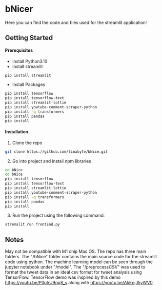 # bNicer
Here you can find the code and files used for the streamlit application!

## Getting Started

#### Prerequisites
* Install Python3.10
* Install streamlit
```sh
pip install streamlit
```
* Install Packages
```sh
pip install tensorflow
pip install tensorflow-text
pip install streamlit-lottie
pip install youtube-comment-scraper-python
pip install -q transformers
pip install pandas
pip install 
```

#### Installation
1. Clone the repo
```sh
git clone https://github.com/tinabyte/bNice.git
```
2. Go into project and install npm libraries
```sh
cd bNice
cd bNice
pip install tensorflow
pip install tensorflow-text
pip install streamlit-lottie
pip install youtube-comment-scraper-python
pip install -q transformers
pip install pandas
pip install 
```
3. Run the project using the following command:
```sh
stremalit run frontEnd.py
```

## Notes
May not be compatible with M1 chip Mac OS. The repo has three main folders. The "/bNice" folder contains the main source code for the streamlit code using python. The machine learning model can be seen through the jupyter notebook under "/model". The "/preprocessCSV" was used to format the tweet data in an ideal csv format for tweet analysis using TensorFlow. TensorFlow demo was inspired by this demo https://youtu.be/P0o5U9pq8_s along with https://youtu.be/AkEnjJ5yWV0
